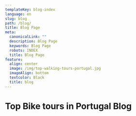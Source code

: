 ```yaml
---
templateKey: blog-index
language: en
slug: blog
path: /blog/
title: Blog Page
meta:
  canonicalLink: ""
  description: Blog Page
  keywords: Blog Page
  robots: INDEX
  title: Blog Page
feature:
  align: center
  image: /img/top-walking-tours-portugal.jpg
  imageAlign: bottom
  textcolor: Black
  title: blog
---
```

# Top Bike tours in Portugal Blog
